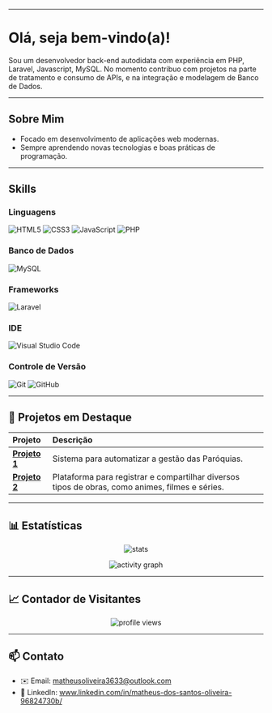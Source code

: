 <!-- Banner -->
---

#  Olá, seja bem-vindo(a)!

Sou um desenvolvedor back-end autodidata com experiência em PHP, Laravel, Javascript, MySQL. No momento contribuo com projetos na parte de tratamento e consumo de APIs, e na integração e modelagem de Banco de Dados.

---

## Sobre Mim

- Focado em desenvolvimento de aplicações web modernas.
- Sempre aprendendo novas tecnologias e boas práticas de programação.

---

## Skills

### Linguagens
![HTML5](https://img.shields.io/badge/HTML5-E34F26?style=for-the-badge&logo=html5&logoColor=white)
![CSS3](https://img.shields.io/badge/CSS3-1572B6?style=for-the-badge&logo=css3&logoColor=white)
![JavaScript](https://img.shields.io/badge/JavaScript-F7DF1E?style=for-the-badge&logo=javascript&logoColor=black)
![PHP](https://img.shields.io/badge/PHP-777BB4?style=for-the-badge&logo=php&logoColor=white)

### Banco de Dados
![MySQL](https://img.shields.io/badge/MySQL-4479A1?style=for-the-badge&logo=mysql&logoColor=white)

### Frameworks
![Laravel](https://img.shields.io/badge/Laravel-FF2D20?style=for-the-badge&logo=laravel&logoColor=white)

### IDE
![Visual Studio Code](https://img.shields.io/badge/VS_Code-007ACC?style=for-the-badge&logo=visualstudiocode&logoColor=white)

### Controle de Versão
![Git](https://img.shields.io/badge/Git-F05032?style=for-the-badge&logo=git&logoColor=white)
![GitHub](https://img.shields.io/badge/GitHub-181717?style=for-the-badge&logo=github&logoColor=white)

---

## 🌟 Projetos em Destaque

| Projeto | Descrição |
| :--- | :--- |
| **[Projeto 1](https://github.com/Oliih/Sacrum)** | Sistema para automatizar a gestão das Paróquias. |
| **[Projeto 2](https://github.com/kaue-f/MidnightKnowledge)** | Plataforma para registrar e compartilhar diversos tipos de obras, como animes, filmes e séries. |

---

## 📊 Estatísticas

<p align="center">
  <img src="https://github-readme-stats.vercel.app/api?username=MatheusOliveira3633&show_icons=true&theme=tokyonight" alt="stats" />
</p>

<p align="center">
  <img src="https://github-readme-activity-graph.vercel.app/graph?username=MatheusOliveira3633&theme=tokyonight" alt="activity graph" />
</p>

---

## 📈 Contador de Visitantes

<p align="center">
  <img src="https://komarev.com/ghpvc/?username=MatheusOliveira3633&color=0d6efd&style=flat-square" alt="profile views" />
</p>

---

## 📫 Contato

- ✉️ Email: matheusoliveira3633@outlook.com
- 💼 LinkedIn: www.linkedin.com/in/matheus-dos-santos-oliveira-96824730b/
